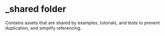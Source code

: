 # _shared folder

Contains assets that are shared by examples, tutorials, and tests to prevent duplication, and simplify referencing.